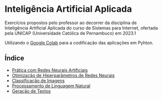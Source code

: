 # Inteligência Artificial Aplicada

Exercícios propostos pelo professor ao decorrer da disciplina de Inteligência Artificial Aplicada do curso de Sistemas para Internet, ofertada pela UNICAP (Universidade Católica de Pernambuco) em 2023.1

Utilizando o [Google Colab](https://colab.research.google.com/) para a codificação das aplicações em Pyhton.

## Índice

- [Prática com Redes Neurais Artificiais](https://github.com/luizgnclvs/inteligencia-artificial-unicap/tree/main/Pr%C3%A1tica%20com%20Redes%20Neurais%20Artificiais)
- [Otimização de Hiperparâmetros de Redes Neurais](https://github.com/luizgnclvs/inteligencia-artificial-unicap/tree/main/Otimiza%C3%A7%C3%A3o%20de%20Hiperpar%C3%A2metros)
- [Classificação de Imagens](https://github.com/luizgnclvs/inteligencia-artificial-unicap/tree/main/Classifica%C3%A7%C3%A3o%20de%20Imagens)
- [Processamento de Linguagem Natural](https://github.com/luizgnclvs/inteligencia-artificial-unicap/tree/main/Processamento%20de%20Linguagem%20Natural)
- [Geração de Textos](https://github.com/luizgnclvs/inteligencia-artificial-unicap/tree/main/Gera%C3%A7%C3%A3o%20de%20Textos)
